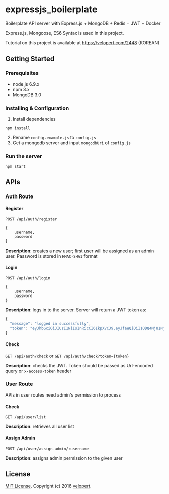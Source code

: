# expressjs_boilerplate
Boilerplate API server with Express.js + MongoDB + Redis + JWT + Docker

Express.js, Mongoose, ES6 Syntax is used in this project.

Tutorial on this project is available at https://velopert.com/2448 (KOREAN)

## Getting Started
### Prerequisites
- node.js 6.9.x
- npm 3.x
- MongoDB 3.0

### Installing & Configuration
1) Install dependencies
```
npm install
```
2) Rename `config.example.js` to `config.js`
3) Get a mongodb server and input `mongodbUri` of `config.js`

### Run the server
```
npm start
```

## APIs
### Auth Route
#### Register
`POST /api/auth/register`
```
{
    username,
    password
}
```
**Description**: creates a new user; first user will be assigned as an admin user. Password is stored in `HMAC-SHA1` format
#### Login
`POST /api/auth/login`
```
{
    username,
    password
}
```
**Description**: logs in to the server. Server will return a JWT token as:
```javascript
{
  "message": "logged in successfully",
  "token": "eyJhbGciOiJIUzI1NiIsInR5cCI6IkpXVCJ9.eyJfaWQiOiI1ODQ4MjU1NjJhOWRlMDE5NmM5MTI4ZmIiLCJ1c2VybmFtZSI6InRlc3RlciIsImFkbWluIjp0cnVlLCJpYXQiOjE0ODExMjMxNjMsImV4cCI6MTQ4MTcyNzk2MywiaXNzIjoidmVsb3BlcnQuY29tIiwic3ViIjoidXNlckluZm8ifQ.vh8LPqxYWJtO6Bxe7reL7sEon13dYFFnhpnyyEmaLBk"
}
```

#### Check
`GET /api/auth/check` or `GET /api/auth/check?token={token}`

**Description**: checks the JWT. Token should be passed as Url-encoded query or `x-access-token` header

### User Route
APIs in user routes need admin's permission to process

#### Check
`GET /api/user/list`

**Description**: retrieves all user list

#### Assign Admin
`POST /api/user/assign-admin/:username`

**Description**: assigns admin permission to the given user

## License
[MIT License](http://opensource.org/licenses/MIT).
Copyright (c) 2016 [velopert](https://www.velopert.com/).
